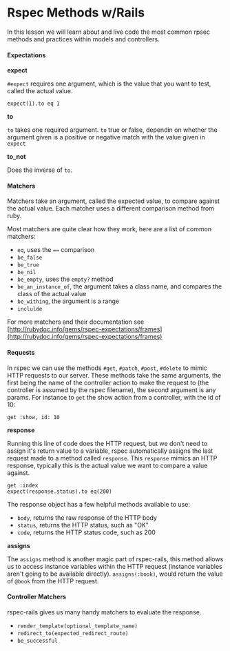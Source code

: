 # Rspec Methods w/Rails

In this lesson we will learn about and live code the most common rpsec methods and practices within models and controllers.

#### Expectations

**expect**

`#expect` requires one argument, which is the value that you want to test, called the actual value.

    expect(1).to eq 1
    
**to**

`to` takes one required argument. `to` true or false, dependin on whether the argument given is a positive or negative match with the value given in `expect`

**to_not**

Does the inverse of `to`.


#### Matchers

Matchers take an argument, called the expected value, to compare against the actual value. Each matcher uses a different comparison method from ruby.

Most matchers are quite clear how they work, here are a list of common matchers:

- `eq`, uses the `==` comparison
- `be_false`
- `be_true`
- `be_nil`
- `be_empty`, uses the `empty?` method
- `be_an_instance_of`, the argument takes a class name, and compares the class of the actual value
- `be_withing`, the argument is a range
- `inclulde`

For more matchers and their documentation see [http://rubydoc.info/gems/rspec-expectations/frames](http://rubydoc.info/gems/rspec-expectations/frames)

#### Requests

In rspec we can use the methods `#get`, `#patch`, `#post`, `#delete` to mimic HTTP requests to our server. These methods take the same arguments, the first being the name of the controller action to make the request to (the controller is assumed by the rspec filename), the second argument is any params. For instance to `get` the show action from a controller, with the id of 10:

    get :show, id: 10
    
**response**

Running this line of code does the HTTP request, but we don't need to assign it's return value to a variable, rspec automatically assigns the last request made to a method called `response`. This `response` mimics an HTTP response, typically this is the actual value we want to compare a value against.

    get :index
    expect(response.status).to eq(200)

The response object has a few helpful methods available to use:

- `body`, returns the raw response of the HTTP body
- `status`, returns the HTTP status, such as "OK"
- `code`, returns the HTTP status code, such as 200

**assigns**

The `assigns` method is another magic part of rspec-rails, this method allows us to access instance variables within the HTTP request (instance variables aren't going to be available directly). `assigns(:book)`, would return the value of `@book` from the HTTP request.

#### Controller Matchers

rspec-rails gives us many handy matchers to evaluate the response.

- `render_template(optional_template_name)`
- `redirect_to(expected_redirect_route)`
- `be_successful`